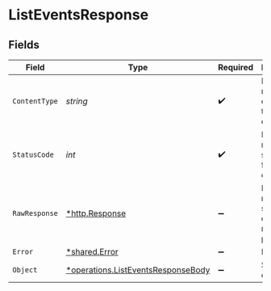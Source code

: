 # ListEventsResponse


## Fields

| Field                                                                                   | Type                                                                                    | Required                                                                                | Description                                                                             |
| --------------------------------------------------------------------------------------- | --------------------------------------------------------------------------------------- | --------------------------------------------------------------------------------------- | --------------------------------------------------------------------------------------- |
| `ContentType`                                                                           | *string*                                                                                | :heavy_check_mark:                                                                      | HTTP response content type for this operation                                           |
| `StatusCode`                                                                            | *int*                                                                                   | :heavy_check_mark:                                                                      | HTTP response status code for this operation                                            |
| `RawResponse`                                                                           | [*http.Response](https://pkg.go.dev/net/http#Response)                                  | :heavy_minus_sign:                                                                      | Raw HTTP response; suitable for custom response parsing                                 |
| `Error`                                                                                 | [*shared.Error](../../models/shared/error.md)                                           | :heavy_minus_sign:                                                                      | Error                                                                                   |
| `Object`                                                                                | [*operations.ListEventsResponseBody](../../models/operations/listeventsresponsebody.md) | :heavy_minus_sign:                                                                      | Successful operation                                                                    |